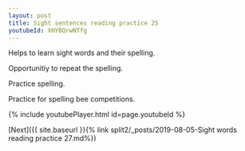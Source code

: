 ```yaml
---
layout: post
title: Sight sentences reading practice 25
youtubeId: XHYBQrwNTfg
---
```

 
 
Helps to learn sight words and their spelling.

Opportunitiy to repeat the spelling. 

Practice spelling. 
 
Practice for spelling bee competitions. 
 
{% include youtubePlayer.html id=page.youtubeId %}
 
 

[Next]({{ site.baseurl }}{% link  split2/_posts/2019-08-05-Sight words reading practice 27.md%})
 
